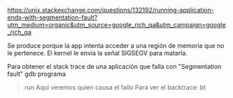 https://unix.stackexchange.com/questions/132192/running-application-ends-with-segmentation-fault?utm_medium=organic&utm_source=google_rich_qa&utm_campaign=google_rich_qa

Se produce porque la app intenta acceder a una región de memoria que no le pertenece.
El kernel le envía la señal SIGSEGV para matarla.

Para obtener el stack trace de una aplicación que falla con "Segmentation fault"
gdb programa
> run
Aqui veremos quien causa el fallo
Para ver el backtrace:
> bt
